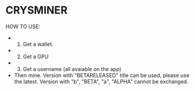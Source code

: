 # CRYSMINER

HOW TO USE:

- 1. Get a wallet.
- 2. Get a GPU
- 3. Get a username
(all avaiable on the app)
- Then mine.
Version with "BETARELEASED" title can be used, please use the latest.
Version with "b", "BETA", "a", "ALPHA" cannot be exchanged.
